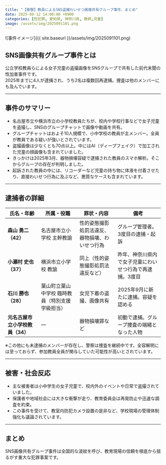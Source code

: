 ```yaml
---
title: "【衝撃】教員によるSNS盗撮わいせつ画像共有グループ事件、まとめ"
date: 2025-09-12 14:00:00 +0900
categories: [性犯罪, 愛知県, 神奈川県, 教師,児童]
image: /assets/img/2025091101.png
---
```

![事件イメージ]({{ site.baseurl }}/assets/img/2025091101.png)

## SNS画像共有グループ事件とは

公立学校教員らによる女子児童の盗撮画像をSNSグループで共有した前代未聞の性加害事件です。  
2025年までに4人が逮捕され、うち2名は複数回再逮捕。捜査は他のメンバーにも及んでいます。

---

## 事件のサマリー

- 名古屋市立や横浜市立の小学校教員たちが、校内や学校行事などで女子児童を盗撮し、SNSのグループチャットで画像や動画を共有。  
- グループチャットはおよそ10人規模で、小中学校の教員が主メンバー。全員が教員である疑いが強いとされています。  
- 盗撮画像は少なくとも70点以上。中にはAI（ディープフェイク）で加工された児童の顔画像も含まれていました。  
- きっかけは2025年3月、器物損壊容疑で逮捕された教員のスマホ解析。そこからグループの存在が判明しました。  
- 起訴された教員の中には、リコーダーなど児童の持ち物に体液を付着させたり、直接わいせつ行為に及ぶなど、悪質なケースも含まれています。  

---

## 逮捕者の詳細

| 氏名・年齢 | 所属・役職 | 罪状・内容 | 備考 |
|-------------|-------------|-------------|------|
| **森山 勇二（42）** | 名古屋市立小学校 主幹教諭 | 性的姿態撮影処罰法違反、器物損壊、わいせつ行為 | グループ管理者。3度目の逮捕・起訴 |
| **小瀬村 史也（37）** | 横浜市立小学校 教諭 | 同上（性的姿態撮影処罰法違反など） | 昨年、神奈川県内で女子児童にわいせつ行為で再逮捕。3度目 |
| **石川 勝也（28）** | 葉山町立葉山中学校 臨時教員（特別支援学級担当） | 女児下着の盗撮、画像共有 | 2025年9月に新たに逮捕。容疑を認める |
| **元名古屋市立小学校教員（34）** | ― | 器物損壊罪など | 初動で逮捕。グループ捜査の端緒となった人物 |

※この他にも未逮捕のメンバーが存在し、警察は捜査を継続中です。全容解明には至っておらず、参加教員全員が関与していた可能性が高いとされています。

---

## 被害・社会反応

- 主な被害者は小中学生の女子児童で、校内外のイベントや日常で盗撮されていました。  
- 保護者や地域社会には大きな衝撃が走り、教育委員会は再発防止や迅速な調査を約束。  
- この事件を受けて、教室内防犯カメラ設置の是非など、学校現場の管理体制強化も議論されています。  

---

## まとめ

SNS画像共有グループ事件は全国的な波紋を呼び、教育現場の信頼を根底から揺るがす重大な犯罪事案です。  
